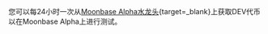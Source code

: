 您可以每24小时一次从[Moonbase Alpha水龙头](https://apps.moonbeam.network/moonbase-alpha/faucet/){target=_blank}上获取DEV代币以在Moonbase Alpha上进行测试。